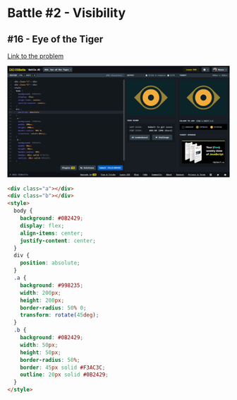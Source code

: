 # Battle #2 - Visibility

## #16 - Eye of the Tiger

[Link to the problem](https://cssbattle.dev/play/16)

![result](./images/016_eye-of-the-tiger.png)

```html
<div class="a"></div>
<div class="b"></div>
<style>
  body {
    background: #0B2429;
    display: flex;
    align-items: center;
    justify-content: center;
  }
  div {
    position: absolute;
  }
  .a {
    background: #998235;
    width: 200px;
    height: 200px;
    border-radius: 50% 0;
    transform: rotate(45deg);
  }
  .b {
    background: #0B2429;
    width: 50px;
    height: 50px;
    border-radius: 50%;
    border: 45px solid #F3AC3C;
    outline: 20px solid #0B2429;
  }
</style>
```
